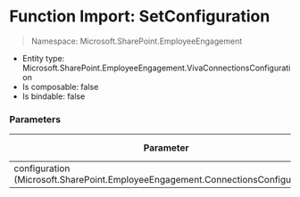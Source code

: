 # Function Import: SetConfiguration

> Namespace: Microsoft.SharePoint.EmployeeEngagement

- Entity type: Microsoft.SharePoint.EmployeeEngagement.VivaConnectionsConfiguration
- Is composable: false
- Is bindable: false

### Parameters

Parameter | SPO | SP 2019 | SP 2016 | SP 2013
----------|:---:|:-------:|:-------:|:-------:
configuration (Microsoft.SharePoint.EmployeeEngagement.ConnectionsConfiguration) | ✅ | ❌ | ❌ | ❌